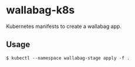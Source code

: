 # wallabag-k8s

Kubernetes manifests to create a wallabag app.

## Usage

    $ kubectl --namespace wallabag-stage apply -f .
